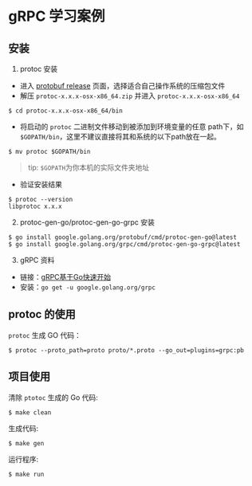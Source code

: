 # gRPC 学习案例

## 安装
1. protoc 安装

- 进入 [protobuf release](https://github.com/protocolbuffers/protobuf/releases) 页面，选择适合自己操作系统的压缩包文件
- 解压 `protoc-x.x.x-osx-x86_64.zip` 并进入 `protoc-x.x.x-osx-x86_64`
```
$ cd protoc-x.x.x-osx-x86_64/bin
```
- 将启动的 `protoc` 二进制文件移动到被添加到环境变量的任意 path下，如 `$GOPATH/bin`，这里不建议直接将其和系统的以下path放在一起。
```
$ mv protoc $GOPATH/bin
```
>tip: `$GOPATH`为你本机的实际文件夹地址
- 验证安装结果
```
$ protoc --version
libprotoc x.x.x
```

2. protoc-gen-go/protoc-gen-go-grpc 安装
```
$ go install google.golang.org/protobuf/cmd/protoc-gen-go@latest
$ go install google.golang.org/grpc/cmd/protoc-gen-go-grpc@latest
```

3. gRPC 资料
- 链接：[gRPC基于Go快速开始](https://grpc.io/docs/languages/go/quickstart/)
- 安装：`go get -u google.golang.org/grpc`

## protoc 的使用
`protoc` 生成 GO 代码：
```
$ protoc --proto_path=proto proto/*.proto --go_out=plugins=grpc:pb
```

## 项目使用
清除 `ptotoc` 生成的 Go 代码:
```
$ make clean
```
生成代码:
```
$ make gen
```
运行程序:
```
$ make run
```
